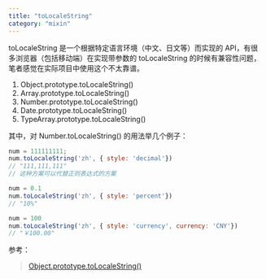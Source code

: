 ```yaml
---
title: "toLocaleString"
category: "mixin"
---
```


toLocaleString 是一个根据特定语言环境（中文、日文等）而实现的 API，有很多浏览器（包括移动端）在实现带参数的 toLocaleString 的时候有兼容性问题，笔者感觉在实际项目中使用这个不太靠谱。

1. Object.prototype.toLocaleString()
1. Array.prototype.toLocaleString()
1. Number.prototype.toLocaleString()
1. Date.prototype.toLocaleString()
1. TypeArray.prototype.toLocaleString()

其中，对 Number.toLocaleString() 的用法举几个例子：

```javascript
num = 111111111;
num.toLocaleString('zh', { style: 'decimal'})
// "111,111,111"
// 这种方案可以代替正则表达式的方案 

num = 0.1
num.toLocaleString('zh', { style: 'percent'})
// "10%"

num = 100
num.toLocaleString('zh', { style: 'currency', currency: 'CNY'})
// "￥100.00"
```

参考：
> [Object.prototype.toLocaleString()](https://developer.mozilla.org/zh-CN/docs/Web/JavaScript/Reference/Global_Objects/Object/toLocaleString)
